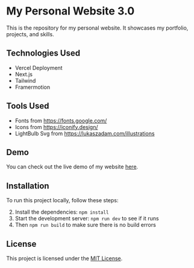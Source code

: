 # My Personal Website 3.0

This is the repository for my personal website. It showcases my portfolio, projects, and skills.

## Technologies Used

- Vercel Deployment
- Next.js
- Tailwind
- Framermotion

## Tools Used

- Fonts from https://fonts.google.com/ 
- Icons from https://iconify.design/ 
- LightBulb Svg from https://lukaszadam.com/illustrations

## Demo

You can check out the live demo of my website [here](https://www.enrxque.com).

## Installation

To run this project locally, follow these steps:

2. Install the dependencies: `npm install`
3. Start the development server: `npm run dev` to see if it runs
4. Then `npm run build` to make sure there is no build errors

## License

This project is licensed under the [MIT License](LICENSE).

